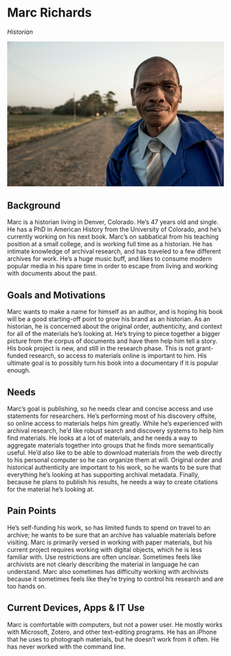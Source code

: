# Marc Richards

_Historian_

![persona image](img/marc-richards.jpg)

## Background

Marc is a historian living in Denver, Colorado. He’s 47 years old and single. He has a PhD in American History from the University of Colorado, and he’s currently working on his next book. Marc’s on sabbatical from his teaching position at a small college, and is working full time as a historian. He has intimate knowledge of archival research, and has traveled to a few different archives for work. He’s a huge music buff, and likes to consume modern popular media in his spare time in order to escape from living and working with documents about the past.

## Goals and Motivations

Marc wants to make a name for himself as an author, and is hoping his book will be a good starting-off point to grow his brand as an historian. As an historian, he is concerned about the original order, authenticity, and context for all of the materials he’s looking at. He’s trying to piece together a bigger picture from the corpus of documents and have them help him tell a story. His book project is new, and still in the research phase. This is not grant-funded research, so access to materials online is important to him. His ultimate goal is to possibly turn his book into a documentary if it is popular enough.

## Needs

Marc’s goal is publishing, so he needs clear and concise access and use statements for researchers. He’s performing most of his discovery offsite, so online access to materials helps him greatly. While he’s experienced with archival research, he’d like robust search and discovery systems to help him find materials. He looks at a lot of materials, and he needs a way to aggregate materials together into groups that he finds more semantically useful. He’d also like to be able to download materials from the web directly to his personal computer so he can organize them at will. Original order and historical authenticity are important to his work, so he wants to be sure that everything he’s looking at has supporting archival metadata. Finally, because he plans to publish his results, he needs a way to create citations for the material he’s looking at.

## Pain Points

He’s self-funding his work, so has limited funds to spend on travel to an archive; he wants to be sure that an archive has valuable materials before visiting. Marc is primarily versed in working with paper materials, but his current project requires working with digital objects, which he is less familiar with. Use restrictions are often unclear. Sometimes feels like archivists are not clearly describing the material in language he can understand. Marc also sometimes has difficulty working with archivists because it sometimes feels like they’re trying to control his research and are too hands on.

## Current Devices, Apps & IT Use

Marc is comfortable with computers, but not a power user. He mostly works with Microsoft, Zotero, and other text-editing programs. He has an iPhone that he uses to photograph materials, but he doesn’t work from it often. He has never worked with the command line.
